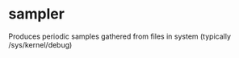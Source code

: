 sampler
=======

Produces periodic samples gathered from files in system (typically /sys/kernel/debug)
